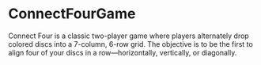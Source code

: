 # ConnectFourGame
Connect Four is a classic two-player game where players alternately drop colored discs into a 7-column, 6-row grid. The objective is to be the first to align four of your discs in a row—horizontally, vertically, or diagonally.
